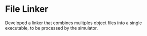 # File Linker

Developed a linker that combines mulitples object files into a single executable, to be processed by the simulator. 

